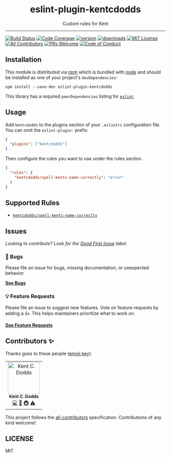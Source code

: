 <div align="center">
<h1>eslint-plugin-kentcdodds</h1>

<p>Custom rules for Kent</p>
</div>

---

<!-- prettier-ignore-start -->
[![Build Status][build-badge]][build]
[![Code Coverage][coverage-badge]][coverage]
[![version][version-badge]][package]
[![downloads][downloads-badge]][npmtrends]
[![MIT License][license-badge]][license]
[![All Contributors][all-contributors-badge]](#contributors-)
[![PRs Welcome][prs-badge]][prs]
[![Code of Conduct][coc-badge]][coc]
<!-- prettier-ignore-end -->

## Installation

This module is distributed via [npm][npm] which is bundled with [node][node] and
should be installed as one of your project's `devDependencies`:

```
npm install --save-dev eslint-plugin-kentcdodds
```

This library has a required `peerDependencies` listing for [`eslint`][eslint].

## Usage

Add `kentcdodds` to the plugins section of your `.eslintrc` configuration file.
You can omit the `eslint-plugin-` prefix:

```json
{
  "plugins": ["kentcdodds"]
}
```

Then configure the rules you want to use under the rules section.

```json
{
  "rules": {
    "kentcdodds/spell-kents-name-correctly": "error"
  }
}
```

## Supported Rules

- [`kentcdodds/spell-kents-name-correctly`](docs/spell-kents-name-correctly.md)

## Issues

_Looking to contribute? Look for the [Good First Issue][good-first-issue]
label._

### 🐛 Bugs

Please file an issue for bugs, missing documentation, or unexpected behavior.

[**See Bugs**][bugs]

### 💡 Feature Requests

Please file an issue to suggest new features. Vote on feature requests by adding
a 👍. This helps maintainers prioritize what to work on.

[**See Feature Requests**][requests]

## Contributors ✨

Thanks goes to these people ([emoji key][emojis]):

<!-- ALL-CONTRIBUTORS-LIST:START - Do not remove or modify this section -->
<!-- prettier-ignore-start -->
<!-- markdownlint-disable -->
<table>
  <tr>
    <td align="center"><a href="https://kentcdodds.com"><img src="https://avatars.githubusercontent.com/u/1500684?v=3" width="100px;" alt="Kent C. Dodds"/><br /><sub><b>Kent C. Dodds</b></sub></a><br /><a href="https://github.com/kentcdodds/eslint-plugin-kentcdodds/commits?author=kentcdodds" title="Code">💻</a> <a href="https://github.com/kentcdodds/eslint-plugin-kentcdodds/commits?author=kentcdodds" title="Documentation">📖</a> <a href="#infra-kentcdodds" title="Infrastructure (Hosting, Build-Tools, etc)">🚇</a> <a href="https://github.com/kentcdodds/eslint-plugin-kentcdodds/commits?author=kentcdodds" title="Tests">⚠️</a></td>
  </tr>
</table>

<!-- markdownlint-enable -->
<!-- prettier-ignore-end -->

<!-- ALL-CONTRIBUTORS-LIST:END -->

This project follows the [all-contributors][all-contributors] specification.
Contributions of any kind welcome!

## LICENSE

MIT

<!-- prettier-ignore-start -->
[npm]: https://www.npmjs.com
[node]: https://nodejs.org
[build-badge]: https://img.shields.io/github/workflow/status/kentcdodds/eslint-plugin-kentcdodds/validate?logo=github&style=flat-square
[build]: https://github.com/kentcdodds/eslint-plugin-kentcdodds/actions?query=workflow%3Avalidate
[coverage-badge]: https://img.shields.io/codecov/c/github/kentcdodds/eslint-plugin-kentcdodds.svg?style=flat-square
[coverage]: https://codecov.io/github/kentcdodds/eslint-plugin-kentcdodds
[version-badge]: https://img.shields.io/npm/v/eslint-plugin-kentcdodds.svg?style=flat-square
[package]: https://www.npmjs.com/package/eslint-plugin-kentcdodds
[downloads-badge]: https://img.shields.io/npm/dm/eslint-plugin-kentcdodds.svg?style=flat-square
[npmtrends]: https://www.npmtrends.com/eslint-plugin-kentcdodds
[license-badge]: https://img.shields.io/npm/l/eslint-plugin-kentcdodds.svg?style=flat-square
[license]: https://github.com/kentcdodds/eslint-plugin-kentcdodds/blob/main/LICENSE
[prs-badge]: https://img.shields.io/badge/PRs-welcome-brightgreen.svg?style=flat-square
[prs]: https://makeapullrequest.com
[coc-badge]: https://img.shields.io/badge/code%20of-conduct-ff69b4.svg?style=flat-square
[coc]: https://github.com/kentcdodds/eslint-plugin-kentcdodds/blob/main/CODE_OF_CONDUCT.md
[emojis]: https://github.com/all-contributors/all-contributors#emoji-key
[all-contributors]: https://github.com/all-contributors/all-contributors
[all-contributors-badge]: https://img.shields.io/github/all-contributors/kentcdodds/eslint-plugin-kentcdodds?color=orange&style=flat-square
[bugs]: https://github.com/kentcdodds/eslint-plugin-kentcdodds/issues?utf8=%E2%9C%93&q=is%3Aissue+is%3Aopen+sort%3Acreated-desc+label%3Abug
[requests]: https://github.com/kentcdodds/eslint-plugin-kentcdodds/issues?utf8=%E2%9C%93&q=is%3Aissue+is%3Aopen+sort%3Areactions-%2B1-desc+label%3Aenhancement
[good-first-issue]: https://github.com/kentcdodds/eslint-plugin-kentcdodds/issues?utf8=%E2%9C%93&q=is%3Aissue+is%3Aopen+sort%3Areactions-%2B1-desc+label%3Aenhancement+label%3A%22good+first+issue%22

[eslint]: https://eslint.org
<!-- prettier-ignore-end -->
